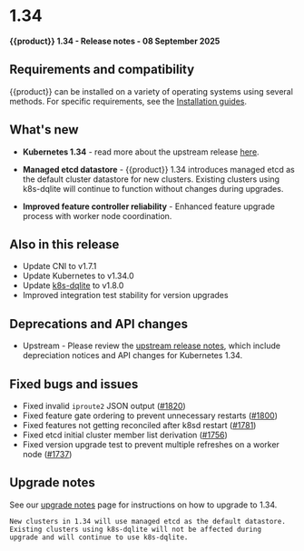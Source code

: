 # 1.34

**{{product}} 1.34 - Release notes - 08 September 2025**

## Requirements and compatibility

{{product}} can be installed on a variety of operating systems using 
several methods. For specific requirements, see the [Installation guides].

## What's new

- **Kubernetes 1.34** - read more about the upstream release [here].

- **Managed etcd datastore** - {{product}} 1.34 introduces managed etcd as 
the default cluster datastore for new clusters. Existing clusters using 
k8s-dqlite will continue to function without changes during upgrades.

- **Improved feature controller reliability** - Enhanced feature upgrade 
process with worker node coordination.

## Also in this release

- Update CNI to v1.7.1
- Update Kubernetes to v1.34.0
- Update [k8s-dqlite] to v1.8.0
- Improved integration test stability for version upgrades

## Deprecations and API changes

- Upstream - Please review the
[upstream release notes][upstream-changelog-1.34], which include depreciation
notices and API changes for Kubernetes 1.34.

## Fixed bugs and issues

- Fixed invalid `iproute2` JSON output ([#1820])
- Fixed feature gate ordering to prevent unnecessary restarts ([#1800])
- Fixed features not getting reconciled after k8sd restart ([#1781])
- Fixed etcd initial cluster member list derivation ([#1756])
- Fixed version upgrade test to prevent multiple refreshes on a worker 
node ([#1737])

## Upgrade notes

See our [upgrade notes] page for instructions on how to upgrade to 1.34.

```{note}
New clusters in 1.34 will use managed etcd as the default datastore. 
Existing clusters using k8s-dqlite will not be affected during 
upgrade and will continue to use k8s-dqlite.
```

<!-- LINKS -->
[Installation guides]: /snap/howto/install/index
[here]: https://kubernetes.io/blog/2025/08/27/kubernetes-v1-34-release/
[upstream-changelog-1.34]: https://github.com/kubernetes/kubernetes/blob/master/CHANGELOG/CHANGELOG-1.34.md#deprecation
[k8s-dqlite]: https://github.com/canonical/k8s-dqlite
[upgrade notes]: /snap/reference/upgrading/

<!-- PR -->
[#1820]: https://github.com/canonical/k8s-snap/pull/1820
[#1800]: https://github.com/canonical/k8s-snap/pull/1800
[#1781]: https://github.com/canonical/k8s-snap/pull/1781
[#1756]: https://github.com/canonical/k8s-snap/pull/1756
[#1767]: https://github.com/canonical/k8s-snap/pull/1767
[#1737]: https://github.com/canonical/k8s-snap/pull/1737
